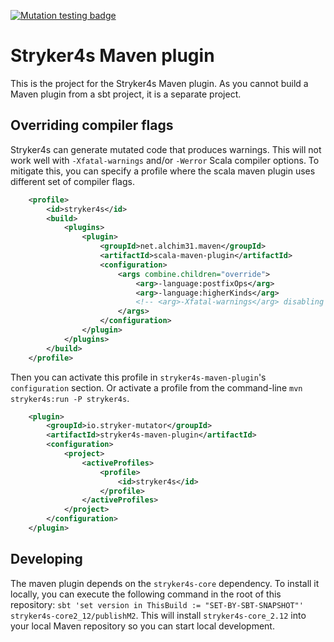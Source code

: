 [![Mutation testing badge](https://img.shields.io/endpoint?style=flat&url=https%3A%2F%2Fbadge-api.stryker-mutator.io%2Fgithub.com%2Fstryker-mutator%2Fstryker4s%2Fmaster%3Fmodule%3Dmaven-plugin)](https://dashboard.stryker-mutator.io/reports/github.com/stryker-mutator/stryker4s/master?module=maven-plugin)

# Stryker4s Maven plugin

This is the project for the Stryker4s Maven plugin. As you cannot build a Maven plugin from a sbt project, it is a separate project.

## Overriding compiler flags

Stryker4s can generate mutated code that produces warnings.
This will not work well with `-Xfatal-warnings` and/or `-Werror` Scala compiler options.
To mitigate this, you can specify a profile where the scala maven plugin uses different set of compiler flags.

```xml
    <profile>
        <id>stryker4s</id>
        <build>
            <plugins>
                <plugin>
                    <groupId>net.alchim31.maven</groupId>
                    <artifactId>scala-maven-plugin</artifactId>
                    <configuration>
                        <args combine.children="override">
                            <arg>-language:postfixOps</arg>
                            <arg>-language:higherKinds</arg>
                            <!-- <arg>-Xfatal-warnings</arg> disabling for stryker4s -->
                        </args>
                    </configuration>
                </plugin>
            </plugins>
        </build>
    </profile>
```

Then you can activate this profile in `stryker4s-maven-plugin`'s `configuration` section. Or activate a profile from the command-line `mvn stryker4s:run -P stryker4s`.

```xml
    <plugin>
        <groupId>io.stryker-mutator</groupId>
        <artifactId>stryker4s-maven-plugin</artifactId>
        <configuration>
            <project>
                <activeProfiles>
                    <profile>
                        <id>stryker4s</id>
                    </profile>
                </activeProfiles>
            </project>
        </configuration>
    </plugin>
```

## Developing

The maven plugin depends on the `stryker4s-core` dependency. To install it locally, you can execute the following command in the root of this repository: `sbt 'set version in ThisBuild := "SET-BY-SBT-SNAPSHOT"' stryker4s-core2_12/publishM2`. This will install `stryker4s-core_2.12` into your local Maven repository so you can start local development.
